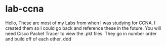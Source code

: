 # lab-ccna
Hello, These are most of my Labs from when I was studying for CCNA.
I created them so I could go back and reference these in the future.
You will need Cisco Packet Tracer to view the .pkt files.
They go in number order and build off of each other. 
ddd